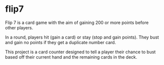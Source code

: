 # flip7

Flip 7 is a card game with the aim of gaining 200 or more points before other players. 

In a round, players hit (gain a card) or stay (stop and gain points). They bust and gain no points if they get a duplicate number card.

This project is a card counter designed to tell a player their chance to bust based off their current hand and the remaining cards in the deck.
